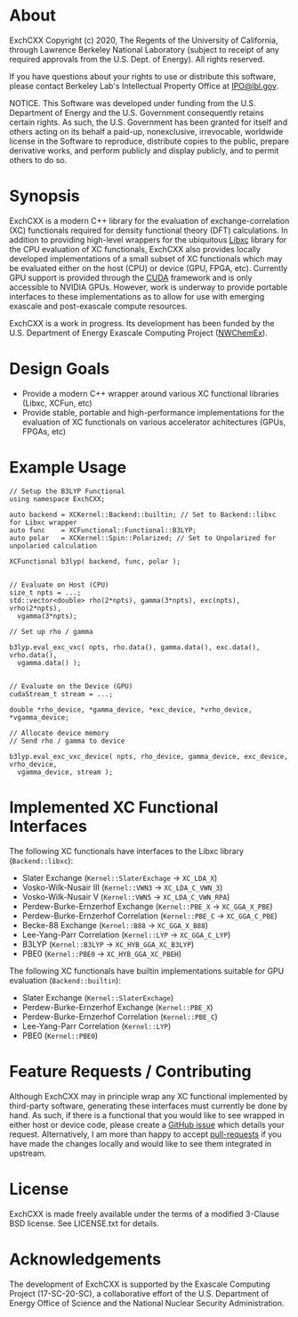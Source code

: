 # About

ExchCXX Copyright (c) 2020, The Regents of the University of California,
through Lawrence Berkeley National Laboratory (subject to receipt of
any required approvals from the U.S. Dept. of Energy). All rights reserved.

If you have questions about your rights to use or distribute this software,
please contact Berkeley Lab's Intellectual Property Office at
IPO@lbl.gov.

NOTICE.  This Software was developed under funding from the U.S. Department
of Energy and the U.S. Government consequently retains certain rights.  As
such, the U.S. Government has been granted for itself and others acting on
its behalf a paid-up, nonexclusive, irrevocable, worldwide license in the
Software to reproduce, distribute copies to the public, prepare derivative 
works, and perform publicly and display publicly, and to permit others to do so.

# Synopsis

ExchCXX is a modern C++ library for the evaluation of exchange-correlation (XC)
functionals required for density functional theory (DFT) calculations. In
addition to providing high-level wrappers for the ubiquitous
[Libxc](https://www.tddft.org/programs/libxc) library for the CPU evaluation of
XC functionals, ExchCXX also provides locally developed implementations of a
small subset of XC functionals which may be evaluated either on the host (CPU)
or device (GPU, FPGA, etc). Currently GPU support is provided through the
[CUDA](https://docs.nvidia.com/cuda/cuda-c-programming-guide/index.html)
framework and is only accessible to NVIDIA GPUs. However, work is underway to
provide portable interfaces to these implementations as to allow for use with
emerging exascale and post-exascale compute resources. 


ExchCXX is a work in progress. Its development has been funded by the U.S.
Department of Energy Exascale Computing Project 
([NWChemEx](https://github.com/NWChemEx-Project)).

# Design Goals

* Provide a modern C++ wrapper around various XC functional libraries (Libxc, XCFun, etc)
* Provide stable, portable and high-performance implementations for the evaluation of XC functionals on various accelerator achitectures (GPUs, FPGAs, etc)


# Example Usage

```
// Setup the B3LYP Functional
using namespace ExchCXX;

auto backend = XCKernel::Backend::builtin; // Set to Backend::libxc for Libxc wrapper
auto func    = XCFunctional::Functional::B3LYP;
auto polar   = XCKernel::Spin::Polarized; // Set to Unpolarized for unpolaried calculation

XCFunctional b3lyp( backend, func, polar );


// Evaluate on Host (CPU)
size_t npts = ...;
std::vector<double> rho(2*npts), gamma(3*npts), exc(npts), vrho(2*npts), 
  vgamma(3*npts);

// Set up rho / gamma

b3lyp.eval_exc_vxc( npts, rho.data(), gamma.data(), exc.data(), vrho.data(),
  vgamma.data() );


// Evaluate on the Device (GPU)
cudaStream_t stream = ...;

double *rho_device, *gamma_device, *exc_device, *vrho_device, *vgamma_device;

// Allocate device memory
// Send rho / gamma to device

b3lyp.eval_exc_vxc_device( npts, rho_device, gamma_device, exc_device, vrho_device,
  vgamma_device, stream );

```


# Implemented XC Functional Interfaces

The following XC functionals have interfaces to the Libxc library (`Backend::libxc`):
* Slater Exchange (`Kernel::SlaterExchage` -> `XC_LDA_X`)
* Vosko-Wilk-Nusair III (`Kernel::VWN3` -> `XC_LDA_C_VWN_3`)
* Vosko-Wilk-Nusair V   (`Kernel::VWN5` -> `XC_LDA_C_VWN_RPA`)
* Perdew-Burke-Ernzerhof Exchange    (`Kernel::PBE_X` -> `XC_GGA_X_PBE`)
* Perdew-Burke-Ernzerhof Correlation (`Kernel::PBE_C` -> `XC_GGA_C_PBE`)
* Becke-88 Exchange (`Kernel::B88` -> `XC_GGA_X_B88`)
* Lee-Yang-Parr Correlation (`Kernel::LYP` -> `XC_GGA_C_LYP`)
* B3LYP (`Kernel::B3LYP` -> `XC_HYB_GGA_XC_B3LYP`)
* PBE0 (`Kernel::PBE0` -> `XC_HYB_GGA_XC_PBEH`)

The following XC functionals have builtin implementations suitable for GPU
evaluation (`Backend::builtin`):
* Slater Exchange (`Kernel::SlaterExchage`)
* Perdew-Burke-Ernzerhof Exchange    (`Kernel::PBE_X`)
* Perdew-Burke-Ernzerhof Correlation (`Kernel::PBE_C`)
* Lee-Yang-Parr Correlation (`Kernel::LYP`)
* PBE0 (`Kernel::PBE0`)


# Feature Requests / Contributing

Although ExchCXX may in principle wrap any XC functional implemented by third-party software,
generating these interfaces must currently be done by hand. As such, if there is a functional
that you would like to see wrapped in either host or device code, please create a [GitHub issue](https://github.com/wavefunction91/ExchCXX/issues)
which details your request. Alternatively, I am more than happy to accept [pull-requests](https://github.com/wavefunction91/ExchCXX/pulls) if
you have made the changes locally and would like to see them integrated in upstream.


# License

ExchCXX is made freely available under the terms of a modified 3-Clause BSD license. See
LICENSE.txt for details.

# Acknowledgements

The development of ExchCXX is supported by the Exascale Computing Project
(17-SC-20-SC), a collaborative effort of the U.S. Department of Energy Office
of Science and the National Nuclear Security Administration.
